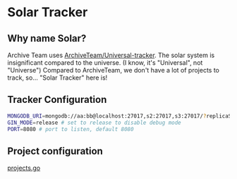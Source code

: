 # Solar Tracker

## Why name Solar?

Archive Team uses [ArchiveTeam/Universal-tracker](https://github.com/ArchiveTeam/Universal-tracker).
The solar system is insignificant compared to the universe. (I know, it's "Universal", not "Universe")
Compared to ArchiveTeam, we don't have a lot of projects to track, so... "Solar Tracker" here is!

## Tracker Configuration

```bash
MONGODB_URI=mongodb://aa:bb@localhost:27017,s2:27017,s3:27017/?replicaSet=rs0 # mongodb uri
GIN_MODE=release # set to release to disable debug mode
PORT=8080 # port to listen, default 8080
```

## Project configuration

[projects.go](./projects.go)
